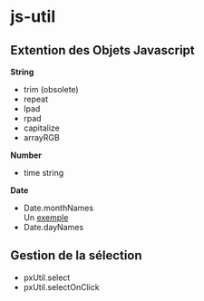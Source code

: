 js-util
=======

Extention des Objets Javascript
-------------------------------

**String**
* trim (obsolete)
* repeat
* lpad
* rpad
* capitalize
* arrayRGB

**Number**
* time string

**Date**
* Date.monthNames<br>
Un [exemple](http://jsfiddle.net/polinux/qb346/4/ "Libellés des mois ")
* Date.dayNames


Gestion de la sélection
-----------------------
* pxUtil.select
* pxUtil.selectOnClick
